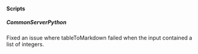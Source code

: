 
#### Scripts

##### CommonServerPython

Fixed an issue where tableToMarkdown failed when the input contained a list of integers.
